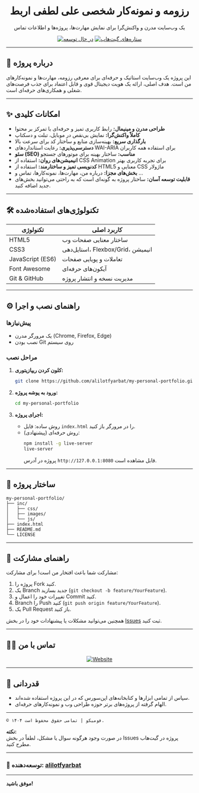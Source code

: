 <div align="center">

# رزومه و نمونه‌کار شخصی علی لطفی اربط

یک وب‌سایت مدرن و واکنش‌گرا برای نمایش مهارت‌ها، پروژه‌ها و اطلاعات تماس

[![در حال توسعه](https://img.shields.io/badge/maintained-yes-brightgreen.svg)](https://github.com/alilotfyarbat/my-personal-portfolio)
[![ستاره‌های گیت‌هاب](https://img.shields.io/github/stars/alilotfyarbat/my-personal-portfolio?style=social)](https://github.com/alilotfyarbat/my-personal-portfolio/stargazers)

</div>

---

## 🎯 درباره پروژه

این پروژه یک وب‌سایت استاتیک و حرفه‌ای برای معرفی رزومه، مهارت‌ها و نمونه‌کارهای من است. هدف اصلی، ارائه یک هویت دیجیتال قوی و قابل اعتماد برای جذب فرصت‌های شغلی و همکاری‌های حرفه‌ای است.

---

## ✨ امکانات کلیدی

- **طراحی مدرن و مینیمال:** رابط کاربری تمیز و حرفه‌ای با تمرکز بر محتوا  
- **کاملاً واکنش‌گرا:** نمایش بی‌نقص در موبایل، تبلت و دسکتاپ  
- **بارگذاری سریع:** بهینه‌سازی منابع و ساختار کد برای سرعت بالا  
- **دسترسی‌پذیری:** رعایت استانداردهای WAI-ARIA برای استفاده همه کاربران  
- **سئو (SEO) مناسب:** ساختار بهینه برای موتورهای جستجو  
- **انیمیشن‌های روان:** استفاده از CSS Animation برای تجربه کاربری بهتر  
- **کدنویسی تمیز و ساختارمند:** استفاده از HTML5 معنایی و CSS ماژولار  
- **بخش‌های مجزا:** درباره من، مهارت‌ها، نمونه‌کارها، تماس و ...  
- **قابلیت توسعه آسان:** ساختار پروژه به گونه‌ای است که به راحتی می‌توانید بخش‌های جدید اضافه کنید.

---

## 🛠️ تکنولوژی‌های استفاده‌شده

| تکنولوژی         | کاربرد اصلی                                  |
|------------------|----------------------------------------------|
| HTML5            | ساختار معنایی صفحات وب                       |
| CSS3             | استایل‌دهی، Flexbox/Grid، انیمیشن            |
| JavaScript (ES6) | تعاملات و پویایی صفحات                       |
| Font Awesome     | آیکون‌های حرفه‌ای                            |
| Git & GitHub     | مدیریت نسخه و انتشار پروژه                   |

---

## ⚙️ راهنمای نصب و اجرا

### پیش‌نیازها

- یک مرورگر مدرن (Chrome, Firefox, Edge)
- نصب بودن Git روی سیستم

### مراحل نصب

1. **کلون کردن ریپازیتوری:**
   ```bash
   git clone https://github.com/alilotfyarbat/my-personal-portfolio.git
   ```

2. **ورود به پوشه پروژه:**
   ```bash
   cd my-personal-portfolio
   ```

3. **اجرای پروژه:**
   - روش ساده: فایل `index.html` را در مرورگر باز کنید.
   - روش حرفه‌ای (پیشنهادی):
     ```bash
     npm install -g live-server
     live-server
     ```
     پروژه در آدرس `http://127.0.0.1:8080` قابل مشاهده است.

---

## 📂 ساختار پروژه

```
my-personal-portfolio/
├── inc/
│   ├── css/
│   ├── images/
│   └── js/
├── index.html
├── README.md
└── LICENSE
```

---

## 🤝 راهنمای مشارکت

مشارکت شما باعث افتخار من است! برای مشارکت:

1. پروژه را Fork کنید.
2. یک Branch جدید بسازید (`git checkout -b feature/YourFeature`).
3. تغییرات خود را اعمال و Commit کنید.
4. Branch را Push کنید (`git push origin feature/YourFeature`).
5. یک Pull Request باز کنید.

همچنین می‌توانید مشکلات یا پیشنهادات خود را در بخش [Issues](https://github.com/alilotfyarbat/my-personal-portfolio/issues) ثبت کنید.

---

## 👨‍💻 تماس با من

<div align="center">
  <a href="https://alilotfyarbat.ir/">
    <img src="https://img.shields.io/badge/Website-4A4A4A?style=for-the-badge&logo=About.me&logoColor=white" alt="Website"/>
  </a>
</div>


---

## 🙏 قدردانی

- سپاس از تمامی ابزارها و کتابخانه‌های اپن‌سورس که در این پروژه استفاده شده‌اند.
- الهام گرفته از پروژه‌های برتر حوزه طراحی وب و نمونه‌کارهای حرفه‌ای.

---


```
© ۱۴۰۴ فومیکو | تمامی حقوق محفوظ است.
```



**نکته:**  
در صورت وجود هرگونه سوال یا مشکل، لطفاً در بخش Issues پروژه در گیت‌هاب مطرح کنید.

---

### 👤 توسعه‌دهنده: [alilotfyarbat](https://github.com/alilotfyarbat)

---

**موفق باشید!** 
